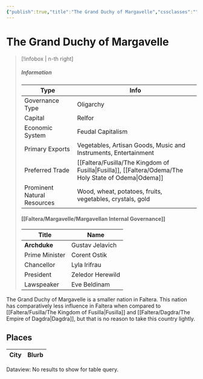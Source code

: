 ```yaml
---
{"publish":true,"title":"The Grand Duchy of Margavelle","cssclasses":""}
---
```


# The Grand Duchy of Margavelle
> [!infobox | n-th right]
> ##### Information
> | Type |  Info |
> | ---- | ---- |
> | Governance Type | Oligarchy |
> | Capital | Relfor |
> | Economic System | Feudal Capitalism | 
> | Primary Exports | Vegetables, Artisan Goods, Music and Instruments, Entertainment |
> | Preferred Trade | [[Faltera/Fusilla/The Kingdom of Fusilla\|Fusilla]], [[Faltera/Odema/The Holy State of Odema\|Odema]] | 
> | Prominent Natural Resources | Wood, wheat, potatoes, fruits, vegetables, crystals, gold |
> #### [[Faltera/Margavelle/Margavellan Internal Governance]]
> | Title | Name |
> | ---- | ---- |
> | **Archduke** | Gustav Jelavich |
> | Prime Minister | Corent Ostik |
> | Chancellor |  Lyla Irifrau |
> | President | Zeledor Herewild |
> | Lawspeaker | Eve Beldinam |

The Grand Duchy of Margavelle is a smaller nation in Faltera. This nation has comparatively less influence in Faltera when compared to [[Faltera/Fusilla/The Kingdom of Fusilla\|Fusilla]] and [[Faltera/Dagdra/The Empire of Dagdra\|Dagdra]], but that is no reason to take this country lightly. 
## Places
|City|Blurb|
|---|---|

Dataview: No results to show for table query.
